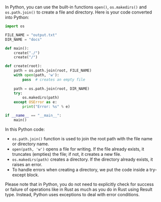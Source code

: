In Python, you can use the built-in functions `open()`, `os.makedirs()` and `os.path.join()` to create a file and directory. Here is your code converted into Python:

```python
import os

FILE_NAME = "output.txt"
DIR_NAME = "docs"

def main():
    create("./")
    create("/")

def create(root):
    path = os.path.join(root, FILE_NAME)
    with open(path, 'w'):
        pass  # creates an empty file
    
    path = os.path.join(root, DIR_NAME)
    try:
        os.makedirs(path)
    except OSError as e:
        print("Error: %s" % e)

if __name__ == "__main__":
    main()
```

In this Python code:

- `os.path.join()` function is used to join the root path with the file name or directory name.
- `open(path, 'w')` opens a file for writing. If the file already exists, it truncates (empties) the file; if not, it creates a new file.
- `os.makedirs(path)` creates a directory. If the directory already exists, it raises an error.
- To handle errors when creating a directory, we put the code inside a try-except block.

Please note that in Python, you do not need to explicitly check for success or failure of operations like in Rust as much as you do in Rust using Result type. Instead, Python uses exceptions to deal with error conditions.
